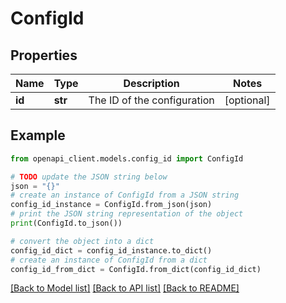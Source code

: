 # ConfigId


## Properties

Name | Type | Description | Notes
------------ | ------------- | ------------- | -------------
**id** | **str** | The ID of the configuration | [optional] 

## Example

```python
from openapi_client.models.config_id import ConfigId

# TODO update the JSON string below
json = "{}"
# create an instance of ConfigId from a JSON string
config_id_instance = ConfigId.from_json(json)
# print the JSON string representation of the object
print(ConfigId.to_json())

# convert the object into a dict
config_id_dict = config_id_instance.to_dict()
# create an instance of ConfigId from a dict
config_id_from_dict = ConfigId.from_dict(config_id_dict)
```
[[Back to Model list]](../README.md#documentation-for-models) [[Back to API list]](../README.md#documentation-for-api-endpoints) [[Back to README]](../README.md)


